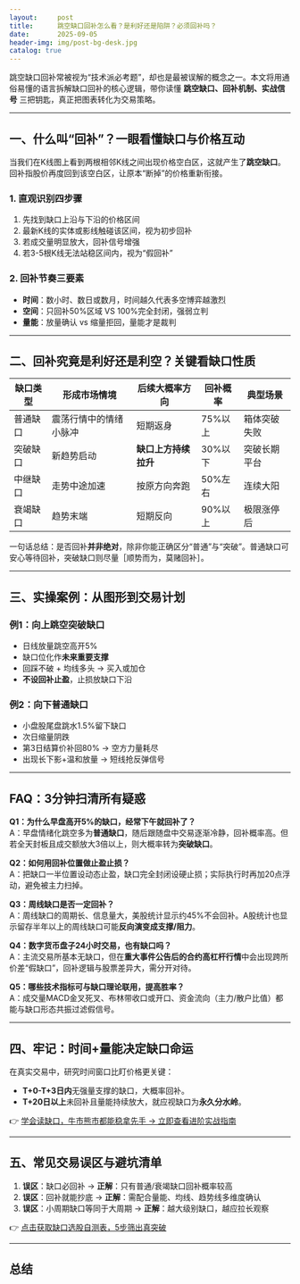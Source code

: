 ```yaml
---
layout:     post
title:      跳空缺口回补怎么看？是利好还是陷阱？必须回补吗？
date:       2025-09-05
header-img: img/post-bg-desk.jpg
catalog: true
---
```


跳空缺口回补常被视为“技术派必考题”，却也是最被误解的概念之一。本文将用通俗易懂的语言拆解缺口回补的核心逻辑，带你读懂 **跳空缺口、回补机制、实战信号** 三把钥匙，真正把图表转化为交易策略。

---

## 一、什么叫“回补”？一眼看懂缺口与价格互动
当我们在K线图上看到两根相邻K线之间出现价格空白区，这就产生了**跳空缺口**。回补指股价再度回到该空白区，让原本“断掉”的价格重新衔接。

### 1. 直观识别四步骤
1. 先找到缺口上沿与下沿的价格区间  
2. 最新K线的实体或影线触碰该区间，视为初步回补  
3. 若成交量明显放大，回补信号增强  
4. 若3-5根K线无法站稳区间内，视为“假回补”

### 2. 回补节奏三要素
- **时间**：数小时、数日或数月，时间越久代表多空博弈越激烈  
- **空间**：只回补50%区域 VS 100%完全封闭，强弱立判  
- **量能**：放量确认 vs 缩量拒回，量能才是裁判

---

## 二、回补究竟是利好还是利空？关键看缺口性质

| 缺口类型 | 形成市场情境 | 后续大概率方向 | 回补概率 | 典型场景 |
| --- | --- | --- | --- | --- |
| 普通缺口 | 震荡行情中的情绪小脉冲 | 短期返身 | 75%以上 | 箱体突破失败 |
| 突破缺口 | 新趋势启动 | **缺口上方持续拉升** | 30%以下 | 突破长期平台 |
| 中继缺口 | 走势中途加速 | 按原方向奔跑 | 50%左右 | 连续大阳 |
| 衰竭缺口 | 趋势末端 | 短期反向 | 90%以上 | 极限涨停后 |

一句话总结：是否回补**并非绝对**，除非你能正确区分“普通”与“突破”。普通缺口可安心等待回补，突破缺口则尽量［顺势而为，莫赌回补］。

---

## 三、实操案例：从图形到交易计划
### 例1：向上跳空突破缺口
- 日线放量跳空高开5%  
- 缺口位化作**未来重要支撑**  
- 回踩不破 + 均线多头 → 买入或加仓  
- **不设回补止盈**，止损放缺口下沿

### 例2：向下普通缺口
- 小盘股尾盘跳水1.5%留下缺口  
- 次日缩量阴跌  
- 第3日结算价补回80% → 空方力量耗尽  
- 出现长下影+温和放量 → 短线抢反弹信号  

---

## FAQ：3分钟扫清所有疑惑

**Q1：为什么早盘高开5%的缺口，经常下午就回补了？**  
A：早盘情绪化跳空多为**普通缺口**，随后跟随盘中交易逐渐冷静，回补概率高。但若全天封板且成交额放大3倍以上，则大概率转为**突破缺口**。

**Q2：如何用回补位置做止盈止损？**  
A：把缺口一半位置设动态止盈，缺口完全封闭设硬止损；实际执行时再加20点浮动，避免被主力扫掉。

**Q3：周线缺口是否一定回补？**  
A：周线缺口的周期长、信息量大，美股统计显示约45%不会回补。A股统计也显示留存半年以上的周线缺口可能**反向演变成支撑/阻力**。

**Q4：数字货币盘子24小时交易，也有缺口吗？**  
A：主流交易所基本无缺口，但在**重大事件公告后的合约高杠杆行情**中会出现跨所价差“假缺口”，回补逻辑与股票差异大，需分开对待。

**Q5：哪些技术指标可与缺口理论联用，提高胜率？**  
A：成交量MACD金叉死叉、布林带收口或开口、资金流向（主力/散户比值）都能与缺口形态共振过滤假信号。

---

## 四、牢记：时间+量能决定缺口命运

在真实交易中，研究时间窗口比盯价格更关键：  
- **T+0-T+3日内**无强量支撑的缺口，大概率回补。  
- **T+20日以上**未回补且量能持续放大，就应视缺口为**永久分水岭**。

👉 [学会读缺口，牛市熊市都能稳拿先手 → 立即查看进阶实战指南](https://okxdog.com/)

---

## 五、常见交易误区与避坑清单
1. **误区**：缺口必回补 → **正解**：只有普通/衰竭缺口回补概率较高  
2. **误区**：回补就能抄底 → **正解**：需配合量能、均线、趋势线多维度确认  
3. **误区**：小周期缺口等同于大周期 → **正解**：越大级别缺口，越应拉长观察  

👉 [点击获取缺口选股自测表，5步筛出真突破](https://okxdog.com/)

---

## 总结